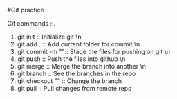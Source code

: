 #Git practice 

Git commands ::.

1. git init  	:: Initialize git \n
2. git add . 	:: Add current folder for commit \n
3. git commit -m "":: Stage the files for pushing on git \n
4. git push 	:: Push the files into github \n
5. git merge 	:: Merge the branch into another \n
6. git branch 	:: See the branches in the repo
7. git checkout ""	:: Change the branch
8. git pull	:: Pull changes from remote repo 
